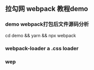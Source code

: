 ## 拉勾网 webpack 教程demo

### demo  webpack打包后文件源码分析
cd demo && yarn && npx webpack

### webpack-loader   a .css loader

### wep